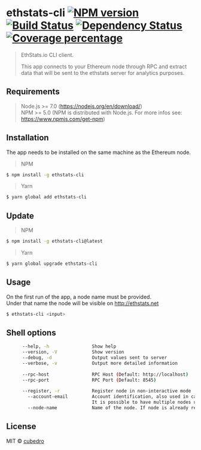# ethstats-cli [![NPM version][npm-image]][npm-url] [![Build Status][travis-image]][travis-url] [![Dependency Status][daviddm-image]][daviddm-url] [![Coverage percentage][coveralls-image]][coveralls-url]

> EthStats.io CLI client.  
>   
>
> This app connects to your Ethereum node through RPC and extract data that will be sent to the ethstats server for analytics purposes.

## Requirements
> Node.js >= 7.0 (https://nodejs.org/en/download/)  
> NPM >= 5.0 (NPM is distributed with Node.js. For more infos see: https://www.npmjs.com/get-npm)

## Installation

The app needs to be installed on the same machine as the Ethereum node.
> NPM
```sh
$ npm install -g ethstats-cli
```

> Yarn
```sh
$ yarn global add ethstats-cli
```

## Update

> NPM
```sh
$ npm install -g ethstats-cli@latest
```

> Yarn
```sh
$ yarn global upgrade ethstats-cli
```

## Usage

On the first run of the app, a node name must be provided.   
Under that name the node will be visible on http://ethstats.net 
```sh
$ ethstats-cli <input>
```

## Shell options

```sh
      --help, -h                Show help
      --version, -V             Show version
      --debug, -d               Output values sent to server
      --verbose, -v             Output more detailed information
      
      --rpc-host                RPC Host (Default: http://localhost)
      --rpc-port                RPC Port (Default: 8545)
      
      --register, -r            Register node in non-interactive mode
        --account-email         Account identification, also used in case of node/secret-key recovery
                                It is possible to have multiple nodes under the same account-email
        --node-name             Name of the node. If node is already registered, a unique 5 char hash will be appended.
```

## License

MIT © [cubedro]()

[npm-image]: https://badge.fury.io/js/ethstats-cli.svg
[npm-url]: https://npmjs.org/package/ethstats-cli
[travis-image]: https://travis-ci.org/EthStats/client-node.svg?branch=master
[travis-url]: https://travis-ci.org/EthStats/client-node
[daviddm-image]: https://david-dm.org/EthStats/client-node.svg?theme=shields.io
[daviddm-url]: https://david-dm.org/EthStats/client-node
[coveralls-image]: https://coveralls.io/repos/EthStats/client-node/badge.svg
[coveralls-url]: https://coveralls.io/r/EthStats/client-node
